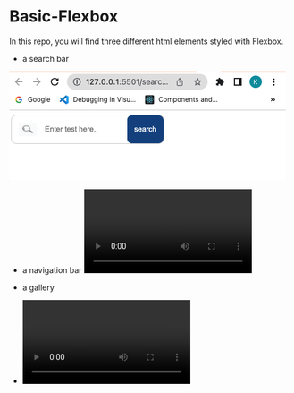 # Basic-Flexbox
In this repo, you will find three different html elements styled with Flexbox. 
* a search bar

![SearchBox](searchbox.png)

* a navigation bar
![Nav Bar](nav-bar.mp4)

* a gallery 
* ![Gallery](gallery.mp4)

